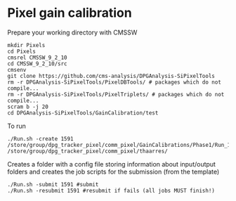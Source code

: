 # Pixel gain calibration

Prepare your working directory with CMSSW

```
mkdir Pixels
cd Pixels
cmsrel CMSSW_9_2_10
cd CMSSW_9_2_10/src
cmsenv
git clone https://github.com/cms-analysis/DPGAnalysis-SiPixelTools
rm -r DPGAnalysis-SiPixelTools/PixelDBTools/ # packages which do not compile...
rm -r DPGAnalysis-SiPixelTools/PixelTriplets/ # packages which do not compile...
scram b -j 20
cd DPGAnalysis-SiPixelTools/GainCalibration/test
```

To run

```
./Run.sh -create 1591 /store/group/dpg_tracker_pixel/comm_pixel/GainCalibrations/Phase1/Run_1591  /store/group/dpg_tracker_pixel/comm_pixel/thaarres/
```
Creates a folder with a config file storing information about input/output folders and creates the job scripts for the submission (from the template)


```
./Run.sh -submit 1591 #submit
./Run.sh -resubmit 1591 #resubmit if fails (all jobs MUST finish!)
```